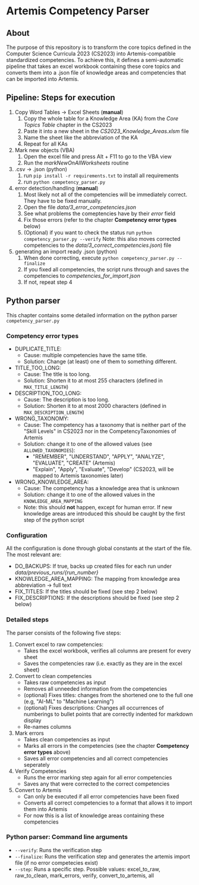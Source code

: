 # Artemis Competency Parser

## About
The purpose of this repository is to transform the core topics defined in the Computer Science Curricula 2023 (CS2023) into Artemis-compatible standardized competencies.
To achieve this, it defines a semi-automatic pipeline that takes an excel workbook containing these core topics and converts them into a .json file of knowledge areas and competencies that can be imported into Artemis.

## Pipeline: Steps for execution
1. Copy Word Tables -> Excel Sheets (**manual**)
    1. Copy the whole table for a Knowledge Area (KA) from the *Core Topics Table* chapter in the CS2023
    2. Paste it into a new sheet in the *CS2023_Knowledge_Areas.xlsm* file
    3. Name the sheet like the abbreviation of the KA
    4. Repeat for all KAs
2. Mark new objects (VBA)
	1. Open the excel file and press Alt + F11 to go to the VBA view
    2. Run the *markNewOnAllWorksheets* routine
3. .csv -> .json (python)
	1. run `pip install -r requirements.txt` to install all requirements
    2. run `python competency_parser.py`
4. error detection/handling (**manual**)
	1. Most likely not all of the competencies will be immediately correct. They have to be fixed manually.
    2. Open the file *data/3_error_competencies.json*
    3. See what problems the comeptencies have by their *error* field
    4. Fix those errors (refer to the chapter **Competency error types** below)
	5. (Optional) if you want to check the status run `python competency_parser.py --verify`
		Note: this also moves corrected competencies to the *data/3_correct_competencies.json*) file
5. generating an import ready .json (python)
	1. When done correcting, execute `python competency_parser.py --finalize`
    2. If you fixed all competencies, the script runs through and saves the competencies to *competencies_for_import.json*
    3. If not, repeat step 4
	
## Python parser 
This chapter contains some detailed information on the python parser `competency_parser.py`

### Competency error types
- DUPLICATE_TITLE: 
    - Cause: multiple competencies have the same title. 
    - Solution: Change (at least) one of them to something different.
- TITLE_TOO_LONG: 
    - Cause: The title is too long. 
    - Solution: Shorten it to at most 255 characters (defined in `MAX_TITLE_LENGTH`)
- DESCRIPTION_TOO_LONG: 
    - Cause: The description is too long. 
    - Solution: Shorten it to at most 2000 characters (defined in `MAX_DESCRIPTION_LENGTH`)
- WRONG_TAXONOMY: 
    - Cause: The competency has a taxonomy that is neither part of the "Skill Levels" in CS2023 nor in the CompetencyTaxonomies of Artemis
    - Solution: change it to one of the allowed values (see `ALLOWED_TAXONOMIES`): 
        - "REMEMBER", "UNDERSTAND", "APPLY", "ANALYZE", "EVALUATE", "CREATE" (Artemis)
        - "Explain", "Apply", "Evaluate", "Develop" (CS2023, will be mapped to Artemis taxonomies later)
- WRONG_KNOWLEDGE_AREA:
    - Cause: The competency has a knowledge area that is unknown
    - Solution: change it to one of the allowed values in the `KNOWLEDGE_AREA_MAPPING`
    - Note: this should **not** happen, except for human error. If new knowledge areas are introduced this should be caught by the first step of the python script

### Configuration
All the configuration is done through global constants at the start of the file. The most relevant are:
- DO_BACKUPS: If true, backs up created files for each run under *data/previous_runs/{run_number}*
- KNOWLEDGE_AREA_MAPPING: The mapping from knowledge area abbreviation -> full text
- FIX_TITLES: If the titles should be fixed (see step 2 below)
- FIX_DESCRIPTIONS: If the descriptions should be fixed (see step 2 below)
	
### Detailed steps
The parser consists of the following five steps:
1. Convert excel to raw competencies: 
	- Takes the excel workbook, verifies all columns are present for every sheet
	- Saves the competencies raw (i.e. exactly as they are in the excel sheet)
2. Convert to clean competencies
	- Takes raw competencies as input
	- Removes all unneeded information from the competencies
    - (optional) Fixes titles: changes from the shortened one to the full one (e.g, "AI-ML" to "Machine Learning")
    - (optional) Fixes descriptions: Changes all occurrences of numberings to bullet points that are correctly indented for markdown display
	- Re-names columns
3. Mark errors
	- Takes clean competencies as input
	- Marks all errors in the competencies (see the chapter **Competency error types** above)
	- Saves all error competencies and all correct competencies seperately
4. Verify Competencies
	- Runs the error marking step again for all error competencies
	- Saves any that were corrected to the correct competencies
5. Convert to Artemis
	- Can only be executed if all error competencies have been fixed
	- Converts all correct competencies to a format that allows it to import them into Artemis
	- For now this is a list of knowledge areas containing these competencies
	
### Python parser: Command line arguments
- `--verify`: Runs the verification step 
- `--finalize`: Runs the verification step and generates the artemis import file (if no error competecies exist)
- `--step`: Runs a specific step. Possible values: excel_to_raw, raw_to_clean, mark_errors, verify, convert_to_artemis, all